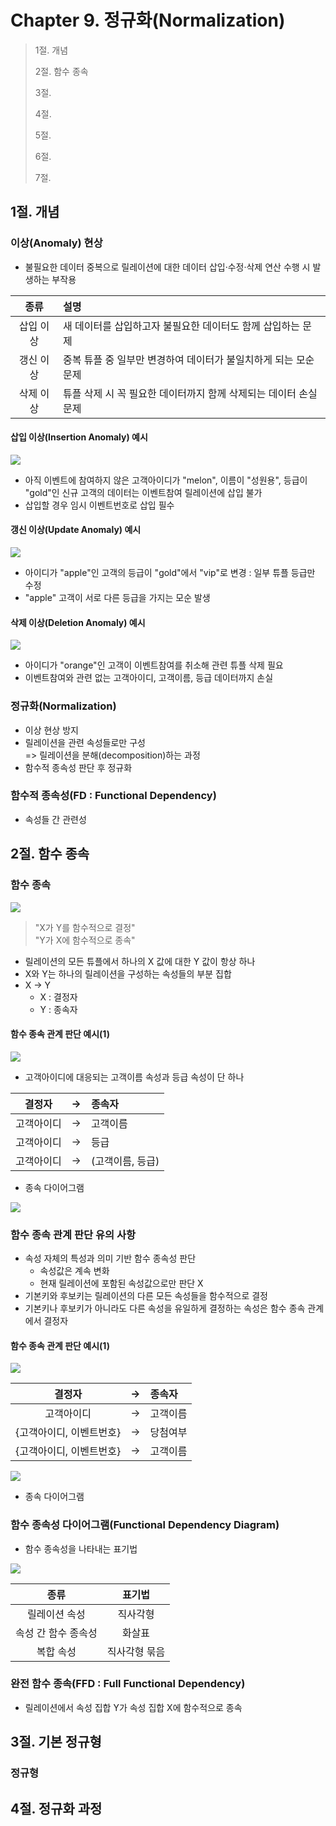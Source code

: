 # Chapter 9. 정규화(Normalization)

> 1절. 개념
>
> 2절. 함수 종속
>
> 3절.
>
> 4절.
>
> 5절.
>
> 6절.
>
> 7절.

## 1절. 개념

### 이상(Anomaly) 현상

- 불필요한 데이터 중복으로 릴레이션에 대한 데이터 삽입·수정·삭제 연산 수행 시
  발생하는 부작용

|   종류    | 설명                                                             |
| :-------: | :--------------------------------------------------------------- |
| 삽입 이상 | 새 데이터를 삽입하고자 불필요한 데이터도 함께 삽입하는 문제      |
| 갱신 이상 | 중복 튜플 중 일부만 변경하여 데이터가 불일치하게 되는 모순 문제  |
| 삭제 이상 | 튜플 삭제 시 꼭 필요한 데이터까지 함께 삭제되는 데이터 손실 문제 |

#### 삽입 이상(Insertion Anomaly) 예시

<img src="https://github.com/BangYunseo/TIL/blob/main/ComputerScience/DataBase/Image/ch09/ch09-01-IA.PNG"  height="auto" />

- 아직 이벤트에 참여하지 않은 고객아이디가 "melon", 이름이 "성원용", 등급이 "gold"인 신규 고객의 데이터는 이벤트참여 릴레이션에 삽입 불가
- 삽입할 경우 임시 이벤트번호로 삽입 필수

#### 갱신 이상(Update Anomaly) 예시

<img src="https://github.com/BangYunseo/TIL/blob/main/ComputerScience/DataBase/Image/ch09/ch09-02-UA.PNG"  height="auto" />

- 아이디가 "apple"인 고객의 등급이 "gold"에서 "vip"로 변경 : 일부 튜플 등급만 수정
- "apple" 고객이 서로 다른 등급을 가지는 모순 발생

#### 삭제 이상(Deletion Anomaly) 예시

<img src="https://github.com/BangYunseo/TIL/blob/main/ComputerScience/DataBase/Image/ch09/ch09-03-DA.PNG"  height="auto" />

- 아이디가 "orange"인 고객이 이벤트참여를 취소해 관련 튜플 삭제 필요
- 이벤트참여와 관련 없는 고객아이디, 고객이름, 등급 데이터까지 손실

### 정규화(Normalization)

- 이상 현상 방지
- 릴레이션을 관련 속성들로만 구성  
  => 릴레이션을 분해(decomposition)하는 과정
- 함수적 종속성 판단 후 정규화

### 함수적 종속성(FD : Functional Dependency)

- 속성들 간 관련성

## 2절. 함수 종속

### 함수 종속

<img src="https://github.com/BangYunseo/TIL/blob/main/ComputerScience/DataBase/Image/ch09/ch09-04-FD.PNG" height="auto" />

> "X가 Y를 함수적으로 결정"  
> "Y가 X에 함수적으로 종속"

- 릴레이션의 모든 튜플에서 하나의 X 값에 대한 Y 값이 항상 하나
- X와 Y는 하나의 릴레이션을 구성하는 속성들의 부분 집합
- X → Y
  - X : 결정자
  - Y : 종속자

#### 함수 종속 관계 판단 예시(1)

<img src="https://github.com/BangYunseo/TIL/blob/main/ComputerScience/DataBase/Image/ch09/ch09-05-UR.PNG" height="auto" />

- 고객아이디에 대응되는 고객이름 속성과 등급 속성이 단 하나

|   결정자   | ->  | 종속자           |
| :--------: | :-: | :--------------- |
| 고객아이디 | ->  | 고객이름         |
| 고객아이디 | ->  | 등급             |
| 고객아이디 | ->  | (고객이름, 등급) |

- 종속 다이어그램

<img src="https://github.com/BangYunseo/TIL/blob/main/ComputerScience/DataBase/Image/ch09/ch09-06-diagramU.PNG" height="auto" />

### 함수 종속 관계 판단 유의 사항

- 속성 자체의 특성과 의미 기반 함수 종속성 판단
  - 속성값은 계속 변화
  - 현재 릴레이션에 포함된 속성값으로만 판단 X
- 기본키와 후보키는 릴레이션의 다른 모든 속성들을 함수적으로 결정
- 기본키나 후보키가 아니라도 다른 속성을 유일하게 결정하는 속성은 함수 종속 관계에서 결정자

#### 함수 종속 관계 판단 예시(1)

<img src="https://github.com/BangYunseo/TIL/blob/main/ComputerScience/DataBase/Image/ch09/ch09-07-ER.PNG" height="auto" />

|          결정자          | ->  | 종속자   |
| :----------------------: | :-: | :------- |
|        고객아이디        | ->  | 고객이름 |
| {고객아이디, 이벤트번호} | ->  | 당첨여부 |
| {고객아이디, 이벤트번호} | ->  | 고객이름 |

<img src="https://github.com/BangYunseo/TIL/blob/main/ComputerScience/DataBase/Image/ch09/ch09-08-diagramUN.PNG" height="auto" />

- 종속 다이어그램

### 함수 종속성 다이어그램(Functional Dependency Diagram)

- 함수 종속성을 나타내는 표기법

<img src="https://github.com/BangYunseo/TIL/blob/main/ComputerScience/DataBase/Image/ch09/ch09-09-FDD.PNG" height="auto" />

|        종류         |    표기법     |
| :-----------------: | :-----------: |
|    릴레이션 속성    |   직사각형    |
| 속성 간 함수 종속성 |    화살표     |
|      복합 속성      | 직사각형 묶음 |

### 완전 함수 종속(FFD : Full Functional Dependency)

- 릴레이션에서 속성 집합 Y가 속성 집합 X에 함수적으로 종속


## 3절. 기본 정규형

### 정규형

## 4절. 정규화 과정
